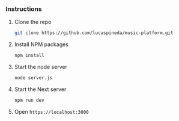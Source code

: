 ### Instructions

1. Clone the repo
   ```sh
   git clone https://github.com/lucaspineda/music-platform.git
   ```
2. Install NPM packages
   ```sh
   npm install
   ```
3. Start the node server
   ```sh
   node server.js
   ```
4. Start the Next server
   ```sh
   npm run dev
   ```
5. Open `https://localhost:3000`

